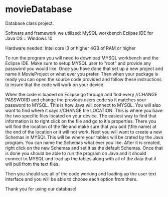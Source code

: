 # movieDatabase
Database class project.

Software and framework we utilized:
  MySQL workbench
  Eclipse IDE for Java
  OS :: Windows 10

Hardware needed:
  Intel core i3 or higher
  4GB of RAM or higher
  
To run the program you will need to download MYSQL workbench and the Eclipse IDE.
Make sure to setup MYSQL user to "root" and provide any password you would like.
Once you have done that set up a new project and name it MovieProject or what ever you prefer.
Then when your package is ready you can open the source code provided and follow these instructions
to insure that the code will work on your device.

When the code is loaded on Eclipse go through and find every //CHANGE PASSWORD and change the previous users 
code so it matches your password to MYSQL. This is how Java will connect to MYSQL.
You will also want to find where it says //CHANGE file LOCATION. This is where you have the two specific
files located on your device. The easiest way to find that information is to right click on the file and go to it's properties.
There you will find the location of the file and make sure that you add (\file name) at the end of the location or it will
not work. Next you will want to create a new Schemas in MYSQl. This will be where your tables will be crated by the Java program.
You can name the Schemas what ever you like. After it is created, right click on the new Schemas and set it as the default Schemas.
Once that is done you should be able to run the program on Java and it should connect to MYSQL and load up the tables along with
all of the data that it will pull from the text files.

Then you should see all of the code working and loading up the user text interface and you will be able to choose each option from there.

Thank you for using our database!
